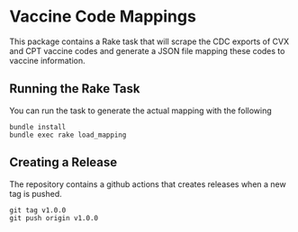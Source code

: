 # Vaccine Code Mappings

This package contains a Rake task that will scrape the CDC exports of CVX and CPT vaccine codes and generate a JSON file
mapping these codes to vaccine information.

## Running the Rake Task

You can run the task to generate the actual mapping with the following

```
bundle install
bundle exec rake load_mapping
```

## Creating a Release

The repository contains a github actions that creates releases when a new tag is pushed. 

```
git tag v1.0.0
git push origin v1.0.0
```
